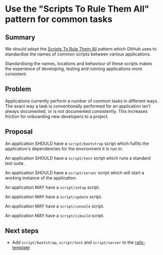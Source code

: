 # Use the "Scripts To Rule Them All" pattern for common tasks

## Summary

We should adopt the [Scripts To Rule Them All](https://github.com/github/scripts-to-rule-them-all)
pattern which GitHub uses to standardise the names of common scripts between
various applications.

Standardising the names, locations and behaviour of these scripts makes the
experience of developing, testing and running applications more consistent.

## Problem

Applications currently perform a number of common tasks in different ways. The
exact way a task is conventionally performed for an application isn't always
documented, or is not documented consistently. This increases friction for
onboarding new developers to a project.

## Proposal

An application SHOULD have a `script/bootstrap` script which fulfils the
application's dependencies for the environment it is run in.

An application SHOULD have a `script/test` script which runs a standard test
suite.

An application SHOULD have a `script/server` script which will start a working
instance of the application.

An application MAY have a `script/setup` script.

An application MAY have a `script/update` script.

An application MAY have a `script/console` script.

An application MAY have a `script/cibuild` script.

## Next steps

- Add `script/bootstrap`, `script/test` and `script/server` to the [rails-template](https://github.com/dxw/rails-template)
